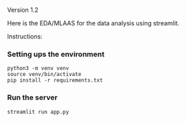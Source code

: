 Version 1.2

Here is the EDA/MLAAS for the data analysis using streamlit. 

Instructions:

### Setting ups the environment
```
python3 -m venv venv
source venv/bin/activate
pip install -r requirements.txt
```

### Run the server

```
streamlit run app.py
```
